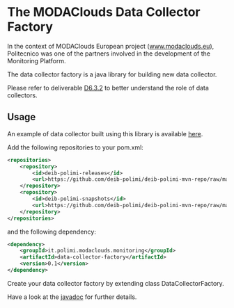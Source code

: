 The MODAClouds Data Collector Factory
=============================

In the context of MODAClouds European project (www.modaclouds.eu), Politecnico was
one of the partners involved in the development of the Monitoring Platform.

The data collector factory is a java library for building new data collector.

Please refer to deliverable [D6.3.2](http://www.modaclouds.eu/publications/public-deliverables/) 
to better understand the role of data collectors.

## Usage

An example of data collector built using this library is available
[here](https://github.com/deib-polimi/modaclouds-app-level-dc).

Add the following repositories to your pom.xml:

```xml
<repositories>
	<repository>
		<id>deib-polimi-releases</id>
		<url>https://github.com/deib-polimi/deib-polimi-mvn-repo/raw/master/releases</url>
	</repository>
	<repository>
		<id>deib-polimi-snapshots</id>
		<url>https://github.com/deib-polimi/deib-polimi-mvn-repo/raw/master/snapshots</url>
	</repository>
</repositories>
```

and the following dependency:

```xml
<dependency>
	<groupId>it.polimi.modaclouds.monitoring</groupId>
	<artifactId>data-collector-factory</artifactId>
	<version>0.1</version>
</dependency>
```

Create your data collector factory by extending class DataCollectorFactory.

Have a look at the [javadoc](http://deib-polimi.github.io/modaclouds-data-collector-factory) 
for further details.
